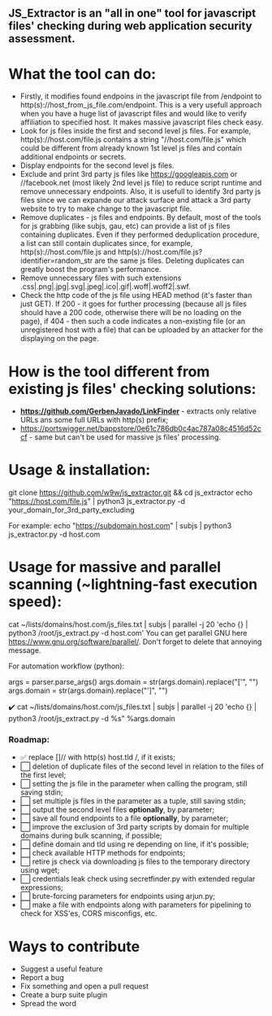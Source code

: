 ## JS_Extractor is an "all in one" tool for javascript files' checking during web application security assessment.

# What the tool can do:

- Firstly, it modifies found endpoins in the javascript file from /endpoint to http(s)://host_from_js_file.com/endpoint. This is a very usefull approach when you have a huge list of javascript files and would like to verify affiliation to specified host. It makes massive javascript files check easy.
- Look for js files inside the first and second level js files. For example, http(s)://host.com/file.js contains a string "//host.com/file.js" which could be different from already known 1st level js files and contain additional endpoints or secrets.
- Display endpoints for the second level js files.
- Exclude and print 3rd party js files like https://googleapis.com or //facebook.net (most likely 2nd level js file) to reduce script runtime and remove unnecessary endpoints. Also, it is usefull to identify 3rd party js files since we can expande our attack surface and attack a 3rd party website to try to make change to the javascript file.
- Remove duplicates - js files and endpoints. By default, most of the tools for js grabbing (like subjs, gau, etc) can provide a list of js files containing duplicates. Even if they performed deduplication procedure, a list can still contain duplicates since, for example, http(s)://host.com/file.js and http(s)://host.com/file.js?identifier=random_str are the same js files. Deleting duplicates can greatly boost the program's performance.
- Remove unnecessary files with such extensions .css|.png|.jpg|.svg|.jpeg|.ico|.gif|.woff|.woff2|.swf.
- Check the http code of the js file using HEAD method (it's faster than just GET). If 200 - it goes for further processing (because all js files should have a 200 code, otherwise there will be no loading on the page), if 404 - then such a code indicates a non-existing file (or an unregistered host with a file) that can be uploaded by an attacker for the displaying on the page.


# How is the tool different from existing js files' checking solutions:
- **https://github.com/GerbenJavado/LinkFinder** - extracts only relative URLs ans some full URLs with http(s) prefix;
- https://portswigger.net/bappstore/0e61c786db0c4ac787a08c4516d52ccf - same but can't be used for massive js files' processing.

# Usage & installation:
git clone https://github.com/w9w/js_extractor.git && cd js_extractor
echo "https://host.com/file.js" | python3 js_extractor.py -d your_domain_for_3rd_party_excluding

For example:
echo "https://subdomain.host.com" | subjs | python3 js_extractor.py -d host.com

# Usage for massive and parallel scanning (~lightning-fast execution speed):

cat ~/lists/domains/host.com/js_files.txt | subjs | parallel -j 20 'echo {} | python3 /root/js_extract.py -d host.com'
You can get parallel GNU here https://www.gnu.org/software/parallel/. Don't forget to delete that annoying message.

For automation workflow (python):

args = parser.parse_args()
args.domain = str(args.domain).replace("['", "")
args.domain = str(args.domain).replace("']", "")

:heavy_check_mark: cat ~/lists/domains/host.com/js_files.txt | subjs | parallel -j 20 'echo {} | python3 /root/js_extract.py -d %s" %args.domain


### Roadmap:

- ✅ replace \[]// with http(s) host.tld /, if it exists;
- ⬜️ deletion of duplicate files of the second level in relation to the files of the first level;
- ⬜️ setting the js file in the parameter when calling the program, still saving stdin;
- ⬜️ set multiple js files in the parameter as a tuple, still saving stdin;
- ⬜️ output the second level files **optionally**, by parameter;
- ⬜️ save all found endpoints to a file **optionally**, by parameter;
- ⬜️ improve the exclusion of 3rd party scripts by domain for multiple domains during bulk scanning, if possible;
- ⬜️ define domain and tld using re depending on line, if it's possible;
- ⬜️ check available HTTP methods for endpoints;
- ⬜️ retire js check via downloading js files to the temporary directory using wget;
- ⬜️ credentials leak check using secretfinder.py with extended regular expressions;
- ⬜️ brute-forcing parameters for endpoints using arjun.py;
- ⬜️ make a file with endpoints along with parameters for pipelining to check for XSS'es, CORS misconfigs, etc.


# Ways to contribute

- Suggest a useful feature
- Report a bug
- Fix something and open a pull request
- Create a burp suite plugin
- Spread the word
